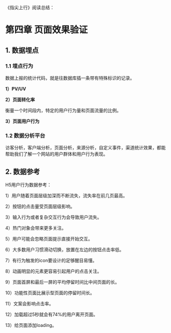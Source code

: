 《指尖上行》阅读总结：

# 第四章 页面效果验证

## 1. 数据埋点

### 1.1 埋点行为

数据上报的统计代码，就是往数据库插一条带有特殊标识的记录。

**1）PV/UV**

**2）页面转化率**

衡量一个时间段内，特定的用户行为量和页面流量的比例。

**3）页面用户行为**

### 1.2 数据分析平台


访客分析，客户端分析，页面分析，来源分析，自定义事件，渠道统计效果，都能帮助我们了解一个网站的用户群体和用户行为表现。

## 2. 数据参考

H5用户行为数据参考：

1）用户随着页面层级加深而不断流失，流失率在前几页最高。

2）按钮的点击量受页面层级影响。

3）输入行为或者复杂交互行为会导致用户流失。

4）热门对象会带来更多关注。

5）用户可能会忽略页面提示直接开始交互。

6）大多数用户习惯滑动切换，放置在左边的按钮点击率低。

7）有行为触发的icon要设计的足够醒目易懂。

8）动画明显的元素更容易引起用户的点击关注。

9）页面首屏和最后一屏的平均停留时间比中间页面的长。

10）功能性页面比展示型页面的停留时间长。

11）文案会影响点击率。

12）加载超过5秒就会有74%的用户离开页面。

13）给页面添加loading。




